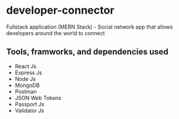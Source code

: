 # developer-connector
Fullstack application (MERN Stack) - Social network app that allows developers around the world to connect

## Tools, framworks, and dependencies used
- React Js
- Express Js
- Node Js
- MongoDB
- Postman 
- JSON Web Tokens
- Passport Js
- Validator Js